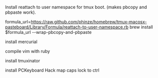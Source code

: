 Install reattach to user namespace for tmux boot. (makes pbcopy and pbpaste work).

formula_url=https://raw.github.com/phinze/homebrew/tmux-macosx-pasteboard/Library/Formula/reattach-to-user-namespace.rb
brew install $formula_url --wrap-pbcopy-and-pbpaste

install mercurial

compile vim with ruby

install tmuxinator

install PCKeyboard Hack
map caps lock to ctrl
